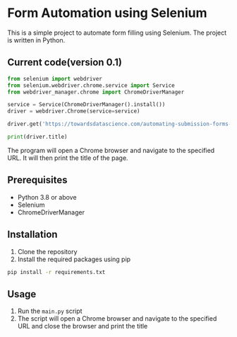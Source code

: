 # Form Automation using Selenium

This is a simple project to automate form filling using Selenium. The project is written in Python.

## Current code(version 0.1)

```python
from selenium import webdriver
from selenium.webdriver.chrome.service import Service
from webdriver_manager.chrome import ChromeDriverManager

service = Service(ChromeDriverManager().install())
driver = webdriver.Chrome(service=service)

driver.get('https://towardsdatascience.com/automating-submission-forms-with-python-94459353b03e/')

print(driver.title)

```

The program will open a Chrome browser and navigate to the specified URL. It will then print the title of the page.

## Prerequisites

- Python 3.8 or above
- Selenium
- ChromeDriverManager

## Installation

1. Clone the repository
2. Install the required packages using pip

```bash
pip install -r requirements.txt
```

## Usage

1. Run the `main.py` script
2. The script will open a Chrome browser and navigate to the specified URL and close the browser and print the title
